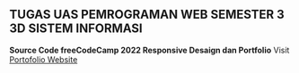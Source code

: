 ## TUGAS UAS PEMROGRAMAN WEB SEMESTER 3 3D SISTEM INFORMASI

**Source Code freeCodeCamp 2022 Responsive Desaign dan Portfolio**
Visit [Portofolio Website](https://tommyethan.github.io/)
